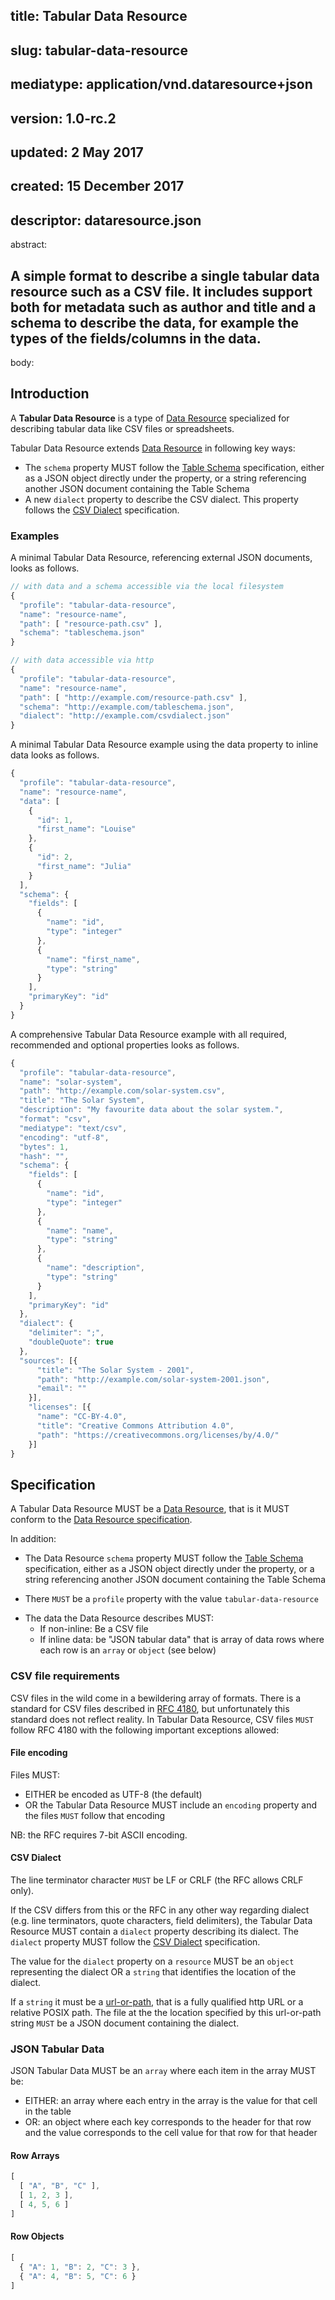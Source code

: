 title: Tabular Data Resource
---
slug: tabular-data-resource
---
mediatype: application/vnd.dataresource+json
---
version: 1.0-rc.2
---
updated: 2 May 2017
---
created: 15 December 2017
---
descriptor: dataresource.json
---
abstract:

A simple format to describe a single tabular data resource such as a CSV file. It includes support both for metadata such as author and title and a schema to describe the data, for example the types of the fields/columns in the data.
---
body:

## Introduction

A **Tabular Data Resource** is a type of [Data Resource][dr] specialized for describing tabular data like CSV files or spreadsheets.

Tabular Data Resource extends [Data Resource][dr] in following key ways:

* The `schema` property MUST follow the [Table Schema][ts] specification,
  either as a JSON object directly under the property, or a string referencing another
  JSON document containing the Table Schema
* A new `dialect` property to describe the CSV dialect. This property follows the [CSV Dialect][cd] specification.

[dr]: http://frictionlessdata.io/specs/data-resource/
[ts]: http://frictionlessdata.io/specs/table-schema/
[cd]: http://frictionlessdata.io/specs/csv-dialect/

### Examples

A minimal Tabular Data Resource, referencing external JSON documents, looks as follows.

```javascript
// with data and a schema accessible via the local filesystem
{
  "profile": "tabular-data-resource",
  "name": "resource-name",
  "path": [ "resource-path.csv" ],
  "schema": "tableschema.json"
}

// with data accessible via http
{
  "profile": "tabular-data-resource",
  "name": "resource-name",
  "path": [ "http://example.com/resource-path.csv" ],
  "schema": "http://example.com/tableschema.json",
  "dialect": "http://example.com/csvdialect.json"
}
```

A minimal Tabular Data Resource example using the data property to inline data looks as follows.

```javascript
{
  "profile": "tabular-data-resource",
  "name": "resource-name",
  "data": [
    {
      "id": 1,
      "first_name": "Louise"
    },
    {
      "id": 2,
      "first_name": "Julia"
    }
  ],
  "schema": {
    "fields": [
      {
        "name": "id",
        "type": "integer"
      },
      {
        "name": "first_name",
        "type": "string"
      }
    ],
    "primaryKey": "id"
  }
}
```

A comprehensive Tabular Data Resource example with all required, recommended and optional properties looks as follows.

```javascript
{
  "profile": "tabular-data-resource",
  "name": "solar-system",
  "path": "http://example.com/solar-system.csv",
  "title": "The Solar System",
  "description": "My favourite data about the solar system.",
  "format": "csv",
  "mediatype": "text/csv",
  "encoding": "utf-8",
  "bytes": 1,
  "hash": "",
  "schema": {
    "fields": [
      {
        "name": "id",
        "type": "integer"
      },
      {
        "name": "name",
        "type": "string"
      },
      {
        "name": "description",
        "type": "string"
      }
    ],
    "primaryKey": "id"
  },
  "dialect": {
    "delimiter": ";",
    "doubleQuote": true
  },
  "sources": [{
      "title": "The Solar System - 2001",
      "path": "http://example.com/solar-system-2001.json",
      "email": ""
    }],
    "licenses": [{
      "name": "CC-BY-4.0",
      "title": "Creative Commons Attribution 4.0",
      "path": "https://creativecommons.org/licenses/by/4.0/"
    }]
}
```


## Specification

A Tabular Data Resource MUST be a [Data Resource][dr], that is it MUST conform to the [Data Resource specification][dr].

In addition:

* The Data Resource `schema` property MUST follow the [Table Schema][ts] specification,
  either as a JSON object directly under the property, or a string referencing another
  JSON document containing the Table Schema
- There `MUST` be a `profile` property with the value `tabular-data-resource`
* The data the Data Resource describes MUST:
  * If non-inline: Be a CSV file
  * If inline data: be "JSON tabular data" that is array of data rows where each row is an `array` or `object` (see below)


### CSV file requirements

CSV files in the wild come in a bewildering array of formats. There is a standard for CSV files described in [RFC 4180](https://tools.ietf.org/html/rfc4180), but unfortunately this standard does not reflect reality. In Tabular Data Resource, CSV files `MUST` follow RFC 4180 with the following important exceptions allowed:

#### File encoding

Files MUST:

* EITHER be encoded as UTF-8 (the default)
* OR the Tabular Data Resource MUST include an `encoding` property and the files `MUST` follow that encoding

NB: the RFC requires 7-bit ASCII encoding.

#### CSV Dialect

The line terminator character `MUST` be LF or CRLF (the RFC allows CRLF only).

If the CSV differs from this or the RFC in any other way regarding dialect (e.g. line terminators, quote characters, field delimiters), the Tabular Data Resource MUST contain a `dialect` property describing its dialect. The `dialect` property MUST follow the [CSV Dialect][cd] specification.

The value for the `dialect` property on a `resource` MUST be an `object` representing the dialect OR a `string` that identifies the location of the dialect.

If a `string` it must be a [url-or-path](https://frictionlessdata.io/specs/data-resource/#url-or-path), that is a fully qualified http URL or a relative POSIX path. The file at the the location specified by this url-or-path string `MUST` be a JSON document containing the dialect.

### JSON Tabular Data

JSON Tabular Data MUST be an `array` where each item in the array MUST be:

* EITHER: an array where each entry in the array is the value for that cell in the table
* OR: an object where each key corresponds to the header for that row and the value corresponds to the cell value for that row for that header

#### Row Arrays

```javascript
[
  [ "A", "B", "C" ],
  [ 1, 2, 3 ],
  [ 4, 5, 6 ]
]
```

#### Row Objects

```javascript
[
  { "A": 1, "B": 2, "C": 3 },
  { "A": 4, "B": 5, "C": 6 }
]
```
